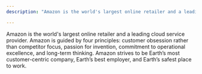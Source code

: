 ```yaml
---
description: "Amazon is the world's largest online retailer and a leading cloud service provider."

---
```

Amazon is the world's largest online retailer and a leading cloud service provider. Amazon is guided by four principles: customer obsession rather than competitor focus, passion for invention, commitment to operational excellence, and long-term thinking. Amazon strives to be Earth’s most customer-centric company, Earth’s best employer, and Earth’s safest place to work.
